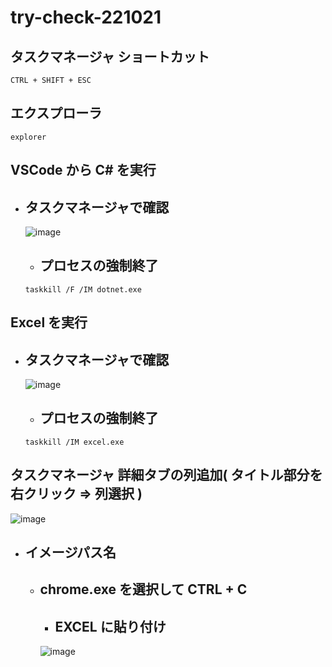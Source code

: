 # try-check-221021

## タスクマネージャ ショートカット
```
CTRL + SHIFT + ESC
```
## エクスプローラ
```
explorer
```

## VSCode から C# を実行
- ## タスクマネージャで確認
  ![image](https://user-images.githubusercontent.com/1501327/197073857-34dd8c28-dd4b-4146-adda-124f97e239f7.png)
  - ## プロセスの強制終了
  ```
  taskkill /F /IM dotnet.exe
  ```

## Excel を実行
- ## タスクマネージャで確認
  ![image](https://user-images.githubusercontent.com/1501327/197074048-0952b9bd-1cd3-4c90-91c8-6af9bc0d2f7d.png)
  - ## プロセスの強制終了
  ```
  taskkill /IM excel.exe
  ```

## タスクマネージャ 詳細タブの列追加( タイトル部分を右クリック => 列選択 )
![image](https://user-images.githubusercontent.com/1501327/197074797-7887d7fb-4e8f-43eb-892e-84ce9013be65.png)
- ## イメージパス名
  - ## chrome.exe を選択して CTRL + C
    - ## EXCEL に貼り付け
    ![image](https://user-images.githubusercontent.com/1501327/197075142-bdd695ea-4f33-4b92-90ae-535e817f5c40.png)

